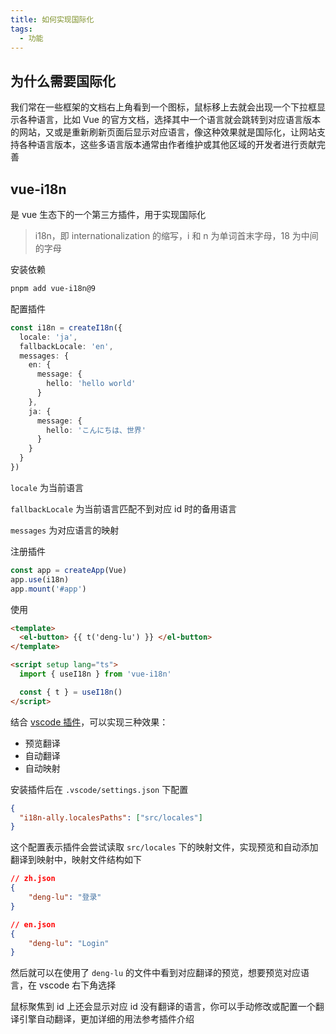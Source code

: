 ```yaml
---
title: 如何实现国际化
tags:
  - 功能
---
```

## 为什么需要国际化

我们常在一些框架的文档右上角看到一个图标，鼠标移上去就会出现一个下拉框显示各种语言，比如 Vue 的官方文档，选择其中一个语言就会跳转到对应语言版本的网站，又或是重新刷新页面后显示对应语言，像这种效果就是国际化，让网站支持各种语言版本，这些多语言版本通常由作者维护或其他区域的开发者进行贡献完善

## vue-i18n

是 vue 生态下的一个第三方插件，用于实现国际化

> i18n，即 internationalization 的缩写，i 和 n 为单词首末字母，18 为中间的字母

安装依赖

```sh
pnpm add vue-i18n@9
```

配置插件

```ts
const i18n = createI18n({
  locale: 'ja',
  fallbackLocale: 'en',
  messages: {
    en: {
      message: {
        hello: 'hello world'
      }
    },
    ja: {
      message: {
        hello: 'こんにちは、世界'
      }
    }
  }
})
```

`locale` 为当前语言

`fallbackLocale` 为当前语言匹配不到对应 id 时的备用语言

`messages` 为对应语言的映射

注册插件

```ts
const app = createApp(Vue)
app.use(i18n)
app.mount('#app')
```

使用

```html
<template>
  <el-button> {{ t('deng-lu') }} </el-button>
</template>

<script setup lang="ts">
  import { useI18n } from 'vue-i18n'

  const { t } = useI18n()
</script>
```

结合 [vscode 插件](https://marketplace.visualstudio.com/items?itemName=Lokalise.i18n-ally)，可以实现三种效果：

- 预览翻译
- 自动翻译
- 自动映射

安装插件后在 `.vscode/settings.json` 下配置

```json
{
  "i18n-ally.localesPaths": ["src/locales"]
}
```

这个配置表示插件会尝试读取 `src/locales` 下的映射文件，实现预览和自动添加翻译到映射中，映射文件结构如下

```json
// zh.json
{
	"deng-lu": "登录"
}

// en.json
{
	"deng-lu": "Login"
}
```

然后就可以在使用了 `deng-lu` 的文件中看到对应翻译的预览，想要预览对应语言，在 vscode 右下角选择

鼠标聚焦到 id 上还会显示对应 id 没有翻译的语言，你可以手动修改或配置一个翻译引擎自动翻译，更加详细的用法参考插件介绍

